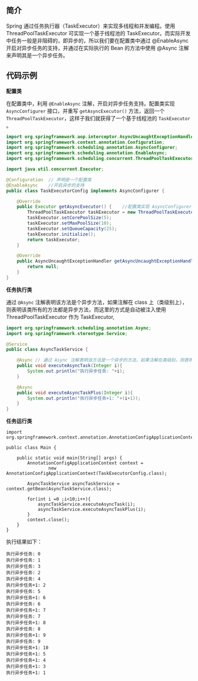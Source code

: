 
## 简介
Spring 通过任务执行器（TaskExecutor）来实现多线程和并发编程。使用 ThreadPoolTaskExecutor 可实现一个基于线程池的 TaskExecutor。而实际开发中任务一般是非阻碍的，即异步的，所以我们要在配置类中通过 @EnableAsync 开启对异步任务的支持，并通过在实际执行的 Bean 的方法中使用 @Async 注解来声明其是一个异步任务。

## 代码示例

**配置类**

在配置类中，利用 `@EnableAsync` 注解，开启对异步任务支持。配置类实现 `AsyncConfigurer` 接口，并重写 `getAsyncExecutor()` 方法，返回一个 `ThreadPoolTaskExecutor`，这样子我们就获得了一个基于线程池的 `TaskExecutor` 。

```java
import org.springframework.aop.interceptor.AsyncUncaughtExceptionHandler;
import org.springframework.context.annotation.Configuration;
import org.springframework.scheduling.annotation.AsyncConfigurer;
import org.springframework.scheduling.annotation.EnableAsync;
import org.springframework.scheduling.concurrent.ThreadPoolTaskExecutor;

import java.util.concurrent.Executor;

@Configuration  // 声明是一个配置类
@EnableAsync    //开启异步的支持
public class TaskExecutorConfig implements AsyncConfigurer {

    @Override
    public Executor getAsyncExecutor() {    //配置类实现 AsyncConfigurer 接口，重写 getAsyncExecutor， 通过配置返回一个 taskExecutor 线程池
        ThreadPoolTaskExecutor taskExecutor = new ThreadPoolTaskExecutor();
        taskExecutor.setCorePoolSize(5);
        taskExecutor.setMaxPoolSize(10);
        taskExecutor.setQueueCapacity(25);
        taskExecutor.initialize();
        return taskExecutor;
    }

    @Override
    public AsyncUncaughtExceptionHandler getAsyncUncaughtExceptionHandler() {
        return null;
    }
}
```


**任务执行类**

通过 `@Async` 注解表明该方法是个异步方法，如果注解在 class 上（类级别上），则表明该类所有的方法都是异步方法，而这里的方式是自动被注入使用 ThreadPoolTaskExecutor 作为 TaskExecutor,
```java
import org.springframework.scheduling.annotation.Async;
import org.springframework.stereotype.Service;

@Service
public class AsyncTaskService {

    @Async // 通过 Async 注解表明该方法是一个异步的方法，如果注解在类级别，则表明该类下的所有方法都是 异步
    public void executeAsyncTask(Integer i){
        System.out.println("执行异步任务: "+i);
    }

    @Async
    public void executeAsyncTaskPlus(Integer i){
        System.out.println("执行异步任务+1: "+(i+1));
    }
}
```

**任务运行类**

```
import org.springframework.context.annotation.AnnotationConfigApplicationContext;

public class Main {

    public static void main(String[] args) {
        AnnotationConfigApplicationContext context =
                new AnnotationConfigApplicationContext(TaskExecutorConfig.class);

        AsyncTaskService asyncTaskService = context.getBean(AsyncTaskService.class);

        for(int i =0 ;i<10;i++){
            asyncTaskService.executeAsyncTask(i);
            asyncTaskService.executeAsyncTaskPlus(i);
        }
        context.close();
    }
}
```

执行结果如下：
```
执行异步任务: 0
执行异步任务: 1
执行异步任务: 3
执行异步任务: 2
执行异步任务: 4
执行异步任务+1: 2
执行异步任务: 5
执行异步任务+1: 6
执行异步任务: 6
执行异步任务+1: 7
执行异步任务: 7
执行异步任务+1: 8
执行异步任务: 8
执行异步任务+1: 9
执行异步任务: 9
执行异步任务+1: 10
执行异步任务+1: 5
执行异步任务+1: 4
执行异步任务+1: 3
执行异步任务+1: 1
```
